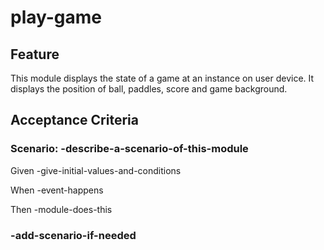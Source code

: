# play-game

## Feature

This module displays the state of a game at an instance on user device.
It displays the position of ball, paddles, score and game background.

## Acceptance Criteria

### Scenario: -describe-a-scenario-of-this-module

  Given -give-initial-values-and-conditions

  When -event-happens

  Then -module-does-this

### -add-scenario-if-needed
